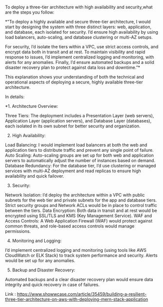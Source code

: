 To deploy a three-tier architecture with high availability and security,what are the steps you follow:

*"To deploy a highly available and secure three-tier architecture, I would start by designing the system with three distinct layers: web, application, and database, each isolated for security. I’d ensure high availability by using load balancers, auto-scaling, and database clustering or multi-AZ setups.

For security, I’d isolate the tiers within a VPC, use strict access controls, and encrypt data both in transit and at rest. To maintain visibility and rapid response to issues, I’d implement centralized logging and monitoring, with alerts for any anomalies. Finally, I’d ensure automated backups and a solid disaster recovery plan to protect against data loss and downtime.”*

This explanation shows your understanding of both the technical and operational aspects of deploying a secure, highly available three-tier architecture.

In details: 

*1. Architecture Overview:

Three Tiers: The deployment includes a Presentation Layer (web servers), Application Layer (application servers), and Database Layer (databases), each isolated in its own subnet for better security and organization.

2. High Availability:

Load Balancing: I would implement load balancers at both the web and application tiers to distribute traffic and prevent any single point of failure.
Auto Scaling: Auto-scaling groups are set up for both web and application servers to automatically adjust the number of instances based on demand.
Database Redundancy: For the database tier, I’d use clustering or managed services with multi-AZ deployment and read replicas to ensure high availability and quick failover.

3. Security:

Network Isolation: I’d deploy the architecture within a VPC with public subnets for the web tier and private subnets for the app and database tiers. Strict security groups and Network ACLs would be in place to control traffic between the tiers.
Data Encryption: Both data in transit and at rest would be encrypted using SSL/TLS and KMS (Key Management Service).
WAF and Access Controls: A Web Application Firewall (WAF) would protect against common threats, and role-based access controls would manage permissions.

4. Monitoring and Logging:

I’d implement centralized logging and monitoring (using tools like AWS CloudWatch or ELK Stack) to track system performance and security. Alerts would be set up for any anomalies.

5. Backup and Disaster Recovery:

Automated backups and a clear disaster recovery plan would ensure data integrity and quick recovery in case of failures.

Link : https://www.showwcase.com/article/35459/building-a-resilient-three-tier-architecture-on-aws-with-deploying-mern-stack-application
